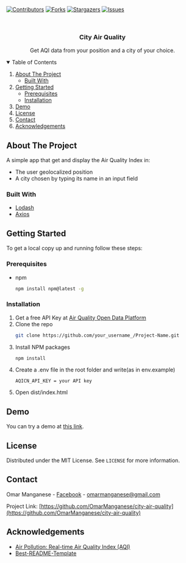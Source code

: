 [![Contributors][contributors-shield]][contributors-url]
[![Forks][forks-shield]][forks-url]
[![Stargazers][stars-shield]][stars-url]
[![Issues][issues-shield]][issues-url]


<br />

  <h3 align="center">City Air Quality</h3>

  <p align="center">
    Get AQI data from your position and a city of your choice.
    <br />
    



<!-- TABLE OF CONTENTS -->
<details open="open">
  <summary>Table of Contents</summary>
  <ol>
    <li>
      <a href="#about-the-project">About The Project</a>
      <ul>
        <li><a href="#built-with">Built With</a></li>
      </ul>
    </li>
    <li>
      <a href="#getting-started">Getting Started</a>
      <ul>
        <li><a href="#prerequisites">Prerequisites</a></li>
        <li><a href="#installation">Installation</a></li>
      </ul>
    </li>
    <li><a href="#demo">Demo</a></li>
    <li><a href="#license">License</a></li>
    <li><a href="#contact">Contact</a></li>
    <li><a href="#acknowledgements">Acknowledgements</a></li>
  </ol>
</details>



<!-- ABOUT THE PROJECT -->
## About The Project

A simple app that get and display the Air Quality Index in:
* The user geolocalized position
* A city chosen by typing its name in an input field

### Built With


* [Lodash](https://lodash.com/)
* [Axios](https://github.com/axios/axios)



<!-- GETTING STARTED -->
## Getting Started

To get a local copy up and running follow these steps:

### Prerequisites

* npm
  ```sh
  npm install npm@latest -g
  ```

### Installation

1. Get a free API Key at [Air Quality Open Data Platform](https://aqicn.org/data-platform/token/#/)
2. Clone the repo
   ```sh
   git clone https://github.com/your_username_/Project-Name.git
   ```
3. Install NPM packages
   ```sh
   npm install
   ```
4. Create a .env file in the root folder and write(as in env.example)
   ```JS
   AQICN_API_KEY = your API key
   ```
5. Open dist/index.html

## Demo
You can try a demo at [this link](https://city-air-quality.netlify.app).

<!-- LICENSE -->
## License

Distributed under the MIT License. See `LICENSE` for more information.



<!-- CONTACT -->
## Contact

Omar Manganese - [Facebook](https://www.facebook.com/omar.manganese) - omarmanganese@gmail.com

Project Link: [https://github.com/OmarManganese/city-air-quality](https://github.com/OmarManganese/city-air-quality)



<!-- ACKNOWLEDGEMENTS -->
## Acknowledgements
* [Air Pollution: Real-time Air Quality Index (AQI)](https://aqicn.org/)
* [Best-README-Template](https://github.com/othneildrew/Best-README-Template)



[contributors-shield]: https://img.shields.io/github/contributors/OmarManganese/city-air-quality?style=for-the-badge
[contributors-url]: https://github.com/OmarManganese/city-air-quality/graphs/contributors
[forks-shield]: https://img.shields.io/github/forks/OmarManganese/city-air-quality?style=for-the-badge
[forks-url]: https://github.com/OmarManganese/city-air-quality/network/members
[stars-shield]: https://img.shields.io/github/stars/OmarManganese/city-air-quality?style=for-the-badge
[stars-url]: https://github.com/OmarManganese/city-air-quality/stargazers
[issues-shield]: https://img.shields.io/github/issues/OmarManganese/city-air-quality?style=for-the-badge
[issues-url]: https://github.com/OmarManganese/city-air-quality/issues


